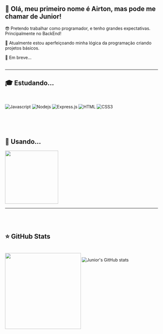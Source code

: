 ## 🥸 Olá, meu primeiro nome é Airton, mas pode me chamar de Junior!

😎 Pretendo trabalhar como programador, e tenho grandes expectativas. Principalmente no BackEnd!

🔭 Atualmente estou aperfeiçoando minha lógica da programação criando projetos básicos.

💬 Em breve...
<br> <br> 

---
## 🎓 Estudando...

<br>

![Javascript](https://img.shields.io/badge/Javascript-F0DB4F?style=for-the-badge&labelColor=black&logo=javascript&logoColor=F0DB4F)
![Nodejs](https://img.shields.io/badge/Nodejs-3C873A?style=for-the-badge&labelColor=black&logo=node.js&logoColor=3C873A)
![Express.js](https://img.shields.io/badge/Express.js-000000?style=for-the-badge&logo=express&logoColor=white)
![HTML](https://img.shields.io/badge/HTML5-E34F26?style=for-the-badge&logo=html5&logoColor=white)
![CSS3](https://img.shields.io/badge/CSS3-1572B6?style=for-the-badge&logo=css3&logoColor=white)

<br> <br> <br>

## 🚀 Usando...
<a href="https://github.com/anuraghazra/convoychat">
  <img height=175 align="center" src="https://github-readme-stats.vercel.app/api/top-langs?username=Junior-1907&layout=compact&theme=dark&show_icons=true&locale=pt-br&card_width=750" />
</a>


---
<br> <br> 
## ⭐ GitHub Stats

<br>

<a href="https://github.com/anuraghazra/github-readme-stats">
  <img height=250 align="left" src="https://github-readme-stats.vercel.app/api?username=Junior-1907&theme=dark&show_icons=true&card_width=500"/>
</a>


![Junior's GitHub stats](https://github-readme-stats.vercel.app/api?username=Junior-1907&theme=dark&show_icons=true)


